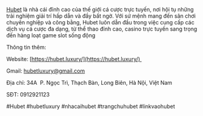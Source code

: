 [Hubet](https://hubet.luxury/) là nhà cái đỉnh cao của thế giới cá cược trực tuyến, nơi hội tụ những trải nghiệm giải trí hấp dẫn và đầy bất ngờ. Với sứ mệnh mang đến sân chơi chuyên nghiệp và công bằng, Hubet luôn dẫn đầu trong việc cung cấp các dịch vụ cá cược đa dạng, từ thể thao đỉnh cao, casino trực tuyến sang trọng đến hàng loạt game slot sống động

Thông tin thêm: 

Website: [https://hubet.luxury/](https://hubet.luxury/) 

Gmail: hubetluxury@gmail.com

Địa chỉ: 34A  P. Ngọc Trì, Thạch Bàn, Long Biên, Hà Nội, Việt Nam

SĐT: 0912921123

#Hubet #hubetluxury #nhacaihubet #trangchuhubet #linkvaohubet
